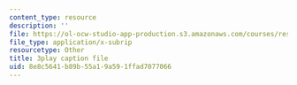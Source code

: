 ```yaml
---
content_type: resource
description: ''
file: https://ol-ocw-studio-app-production.s3.amazonaws.com/courses/res-6-007-signals-and-systems-spring-2011/8e8c5641b89b55a19a591ffad7077066_KT3yNuY_FPM.vtt
file_type: application/x-subrip
resourcetype: Other
title: 3play caption file
uid: 8e8c5641-b89b-55a1-9a59-1ffad7077066
---
```

